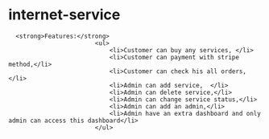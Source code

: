 # internet-service
      <strong>Features:</strong>
                            <ul>
                                <li>Customer can buy any services, </li>
                                <li>Customer can payment with stripe method,</li>
                                <li>Customer can check his all orders,</li>
                                <li>Admin can add service,  </li>
                                <li>Admin can delete service,</li>
                                <li>Admin can change service status,</li>
                                <li>Admin can add an admin,</li>
                                <li>Admin have an extra dashboard and only admin can access this dashboard</li>
                            </ul>
